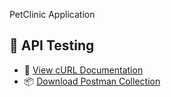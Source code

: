 PetClinic Application
## 📄 API Testing
- 🧪 [View cURL Documentation](https://github.com/AmanPawar26/PetClinic/blob/main/backend/postman/docs/curl-doc.md)
- 📦 [Download Postman Collection](https://github.com/AmanPawar26/PetClinic/blob/main/backend/postman/PetClinic.postman_collection.json)
